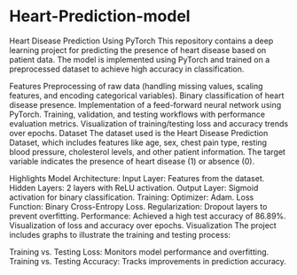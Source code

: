 # Heart-Prediction-model
Heart Disease Prediction Using PyTorch
This repository contains a deep learning project for predicting the presence of heart disease based on patient data. The model is implemented using PyTorch and trained on a preprocessed dataset to achieve high accuracy in classification.

Features
Preprocessing of raw data (handling missing values, scaling features, and encoding categorical variables).
Binary classification of heart disease presence.
Implementation of a feed-forward neural network using PyTorch.
Training, validation, and testing workflows with performance evaluation metrics.
Visualization of training/testing loss and accuracy trends over epochs.
Dataset
The dataset used is the Heart Disease Prediction Dataset, which includes features like age, sex, chest pain type, resting blood pressure, cholesterol levels, and other patient information. The target variable indicates the presence of heart disease (1) or absence (0).

Highlights
Model Architecture:
Input Layer: Features from the dataset.
Hidden Layers: 2 layers with ReLU activation.
Output Layer: Sigmoid activation for binary classification.
Training:
Optimizer: Adam.
Loss Function: Binary Cross-Entropy Loss.
Regularization: Dropout layers to prevent overfitting.
Performance:
Achieved a high test accuracy of 86.89%.
Visualization of loss and accuracy over epochs.
Visualization
The project includes graphs to illustrate the training and testing process:

Training vs. Testing Loss: Monitors model performance and overfitting.
Training vs. Testing Accuracy: Tracks improvements in prediction accuracy.
